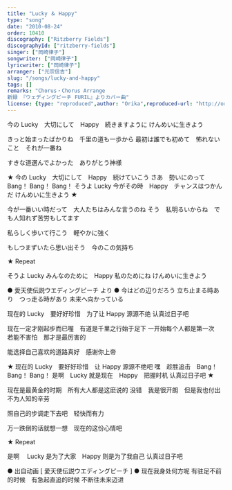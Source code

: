 ```yaml
---
title: "Lucky ＆ Happy"
type: "song"
date: "2010-08-24"
order: 10410
discography: ["Ritzberry Fields"]
discographyId: ["ritzberry-fields"]
singer: ["岡崎律子"]
songwriter: ["岡崎律子"]
lyricwriter: ["岡崎律子"]
arranger: ["光宗信吉"]
slug: "/songs/lucky-and-happy"
tags: []
remarks: "Chorus・Chorus Arrange
新録 『ウェディングピーチ FURIL』よりカバー曲"
license: {type: "reproduced",author: "Orika",reproduced-url: "http://orikamushi.myweb.hinet.net/",reproduced-website: "織歌蟲網站"}
---
```


今の Lucky　大切にして　Happy　続きますように 
けんめいに生きよう 

きっと始まったばかりね　千里の道も一歩から 
最初は誰でも初めて　怖れないこと　それが一番ね 

すきな道選んでよかった　ありがとう神様 

★ 今の Lucky　大切にして　Happy　続けていこう 
さあ　勢いにのって　Bang！ Bang！ Bang！ 
そうよ Lucky 今がその時　Happy　チャンスはつかんだ 
けんめいに生きよう ★ 

今が一番いい時だって　大人たちはみんな言うのね 
そう　私明るいからね　でも人知れず苦労もしてます 

私らしく歩いて行こう　軽やかに強く 

もしつまずいたら思い出そう　今のこの気持ち 

★ Repeat 

そうよ Lucky みんなのために　Happy 私のためにね 
けんめいに生きよう

● 愛天使伝説ウエディングピーチ より ● 今はどの辺りだろう 立ち止まる時あり　つっ走る時があり 未来へ向かっている

<!-- 翻译 -->

现在的 Lucky　要好好珍惜　为了让 Happy 源源不绝 
认真过日子吧 

现在一定才刚起步而已喔　有道是千里之行始于足下 
一开始每个人都是第一次　若能不害怕　那才是最厉害的 

能选择自己喜欢的道路真好　感谢你上帝 

★ 现在的 Lucky　要好好珍惜　让 Happy 源源不绝吧 
嘿　趁胜追击　Bang！ Bang！ Bang！ 
是啊　Lucky 就是现在　Happy　把握时机 
认真过日子吧 ★ 

现在是最黄金的时期　所有大人都是这麽说的 
没错　我是很开朗　但是我也付出不为人知的辛劳 

照自己的步调走下去吧　轻快而有力 

万一跌倒的话就想一想　现在的这份心情吧 

★ Repeat 

是啊　 Lucky 是为了大家　Happy 则是为了我自己 
认真过日子吧

● 出自动画 [ 愛天使伝説ウエディングピーチ \] ● 现在我身处何方呢 有驻足不前的时候　有急起直追的时候 不断往未来迈进
